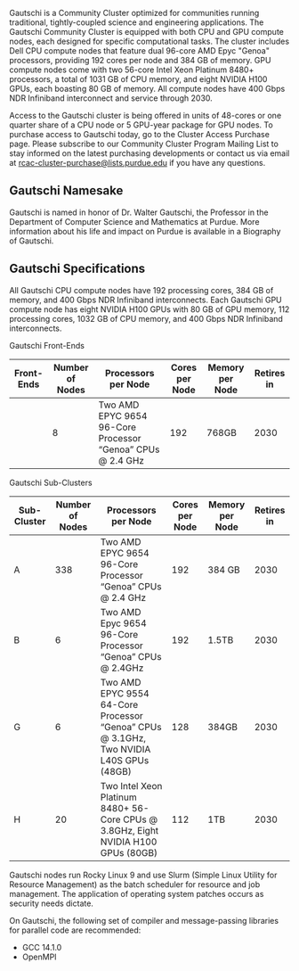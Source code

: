 Gautschi is a Community Cluster optimized for communities running traditional, tightly-coupled science and engineering applications. The Gautschi Community Cluster is equipped with both CPU and GPU compute nodes, each designed for specific computational tasks. The cluster includes Dell CPU compute nodes that feature dual 96-core AMD Epyc "Genoa" processors, providing 192 cores per node and 384 GB of memory. GPU compute nodes come with two 56-core Intel Xeon Platinum 8480+ processors, a total of 1031 GB of CPU memory, and eight NVIDIA H100 GPUs, each boasting 80 GB of memory.  All compute nodes have 400 Gbps NDR Infiniband interconnect and service through 2030.

Access to the Gautschi cluster is being offered in units of 48-cores or one quarter share of a CPU node or 5 GPU-year package for GPU nodes. To purchase access to Gautschi today, go to the Cluster Access Purchase page. Please subscribe to our Community Cluster Program Mailing List to stay informed on the latest purchasing developments or contact us via email at rcac-cluster-purchase@lists.purdue.edu if you have any questions.

## Gautschi Namesake

Gautschi is named in honor of Dr. Walter Gautschi, the Professor in the Department of Computer Science and Mathematics at Purdue. More information about his life and impact on Purdue is available in a Biography of Gautschi.

## Gautschi Specifications

All Gautschi CPU compute nodes have 192 processing cores, 384 GB of memory, and 400 Gbps NDR Infiniband interconnects. Each Gautschi GPU compute node has eight NVIDIA H100 GPUs with 80 GB of GPU memory, 112 processing cores, 1032 GB of CPU memory, and 400 Gbps NDR Infiniband interconnects.

Gautschi Front-Ends

|Front-Ends|Number of Nodes| Processors per Node    | Cores per Node| Memory per Node|Retires in|
|----------|---------------|------------------------|---------------|----------------|----------|
|          |8              |Two AMD EPYC 9654 96-Core Processor “Genoa” CPUs @ 2.4 GHz|192|768GB|2030|

Gautschi Sub-Clusters

|Sub-Cluster|Number of Nodes| Processors per Node    | Cores per Node| Memory per Node|Retires in|
|-----------|---------------|------------------------|---------------|----------------|----------|
|A          |338            |Two AMD EPYC 9654 96-Core Processor “Genoa” CPUs @ 2.4 GHz|192             |384 GB           |2030|
|B          |6              |Two AMD Epyc 9654 96-Core Processor “Genoa” CPUs @ 2.4GHz|192             |1.5TB           |2030|
|G          |6              |Two AMD EPYC 9554 64-Core Processor “Genoa” CPUs @ 3.1GHz, Two NVIDIA L40S GPUs (48GB)|128             |384GB           |2030|
|H          |20             |Two Intel Xeon Platinum 8480+ 56-Core CPUs @ 3.8GHz, Eight NVIDIA H100 GPUs (80GB)|112             |1TB           |2030|


Gautschi nodes run Rocky Linux 9 and use Slurm (Simple Linux Utility for Resource Management) as the batch scheduler for resource and job management. The application of operating system patches occurs as security needs dictate.

On Gautschi, the following set of compiler and message-passing libraries for parallel code are recommended:

- GCC 14.1.0
- OpenMPI